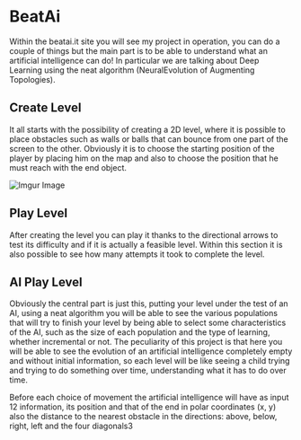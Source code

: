 # BeatAi

Within the beatai.it site you will see my project in operation, you can do a couple of things but the main part is to be able to understand what an artificial intelligence can do! In particular we are talking about Deep Learning using the neat algorithm (NeuralEvolution of Augmenting Topologies).

## Create Level

It all starts with the possibility of creating a 2D level, where it is possible to place obstacles such as walls or balls that can bounce from one part of the screen to the other. Obviously it is to choose the starting position of the player by placing him on the map and also to choose the position that he must reach with the end object.

![Imgur Image](http://i.imgur.com/b5yFwlQ.png)


## Play Level

After creating the level you can play it thanks to the directional arrows to test its difficulty and if it is actually a feasible level. Within this section it is also possible to see how many attempts it took to complete the level.

## AI Play Level 

Obviously the central part is just this, putting your level under the test of an AI, using a neat algorithm you will be able to see the various populations that will try to finish your level by being able to select some characteristics of the AI, such as the size of each population and the type of learning, whether incremental or not.
The peculiarity of this project is that here you will be able to see the evolution of an artificial intelligence completely empty and without initial information, so each level will be like seeing a child trying and trying to do something over time, understanding what it has to do over time.

Before each choice of movement the artificial intelligence will have as input 12 information, its position and that of the end in polar coordinates (x, y) also the distance to the nearest obstacle in the directions: above, below, right, left and the four diagonals3